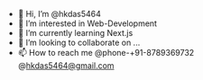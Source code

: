 - 👋 Hi, I’m @hkdas5464
- 👀 I’m interested in Web-Development
- 🌱 I’m currently learning Next.js
- 💞️ I’m looking to collaborate on ...
- 📫 How to reach me 
  @phone-+91-8789369732
  @hkdas5464@gmail.com

<!---
hkdas5464/hkdas5464 is a ✨ special ✨ repository because its `README.md` (this file) appears on your GitHub profile.
You can click the Preview link to take a look at your changes.
--->
